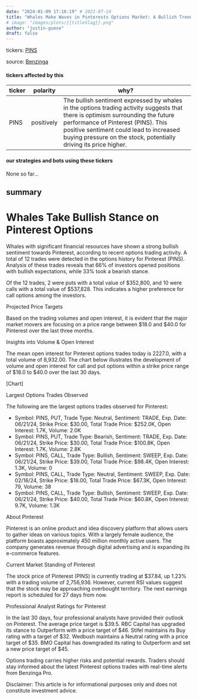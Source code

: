 ```yaml
---
date: "2024-01-09 17:16:19" # 2021-07-14
title: "Whales Make Waves in Pinterests Options Market: A Bullish Trend Emerges"
# image: "images/plots/{{titleSlag}}.png"
author: "justin-guese"
draft: false
---
```

tickers: <a href='https://finance.yahoo.com/quote/PINS' target='_blank'>PINS</a> 

source: <a href='https://www.benzinga.com/markets/options/24/01/36561448/a-closer-look-at-pinterests-options-market-dynamics' target='_blank'>Benzinga</a>

#### tickers affected by this

| ticker | polarity | why? |
|------------|------------|------------|
| PINS | positively | The bullish sentiment expressed by whales in the options trading activity suggests that there is optimism surrounding the future performance of Pinterest (PINS). This positive sentiment could lead to increased buying pressure on the stock, potentially driving its price higher. |



#### our strategies and bots using these tickers

None so far...

## summary

# Whales Take Bullish Stance on Pinterest Options

Whales with significant financial resources have shown a strong bullish sentiment towards Pinterest, according to recent options trading activity. A total of 12 trades were detected in the options history for Pinterest (PINS). Analysis of these trades reveals that 66% of investors opened positions with bullish expectations, while 33% took a bearish stance.

Of the 12 trades, 2 were puts with a total value of $352,800, and 10 were calls with a total value of $537,828. This indicates a higher preference for call options among the investors.

Projected Price Targets

Based on the trading volumes and open interest, it is evident that the major market movers are focusing on a price range between $18.0 and $40.0 for Pinterest over the last three months.

Insights into Volume & Open Interest

The mean open interest for Pinterest options trades today is 2227.0, with a total volume of 8,932.00. The chart below illustrates the development of volume and open interest for call and put options within a strike price range of $18.0 to $40.0 over the last 30 days.

[Chart]

Largest Options Trades Observed

The following are the largest options trades observed for Pinterest:

- Symbol: PINS, PUT, Trade Type: Neutral, Sentiment: TRADE, Exp. Date: 06/21/24, Strike Price: $30.00, Total Trade Price: $252.0K, Open Interest: 1.7K, Volume: 2.0K
- Symbol: PINS, PUT, Trade Type: Bearish, Sentiment: TRADE, Exp. Date: 06/21/24, Strike Price: $30.00, Total Trade Price: $100.8K, Open Interest: 1.7K, Volume: 2.8K
- Symbol: PINS, CALL, Trade Type: Bullish, Sentiment: SWEEP, Exp. Date: 06/21/24, Strike Price: $39.00, Total Trade Price: $98.4K, Open Interest: 1.3K, Volume: 0
- Symbol: PINS, CALL, Trade Type: Neutral, Sentiment: SWEEP, Exp. Date: 02/16/24, Strike Price: $18.00, Total Trade Price: $67.3K, Open Interest: 79, Volume: 38
- Symbol: PINS, CALL, Trade Type: Bullish, Sentiment: SWEEP, Exp. Date: 06/21/24, Strike Price: $40.00, Total Trade Price: $60.8K, Open Interest: 9.7K, Volume: 1.3K

About Pinterest

Pinterest is an online product and idea discovery platform that allows users to gather ideas on various topics. With a largely female audience, the platform boasts approximately 450 million monthly active users. The company generates revenue through digital advertising and is expanding its e-commerce features.

Current Market Standing of Pinterest

The stock price of Pinterest (PINS) is currently trading at $37.84, up 1.23% with a trading volume of 2,756,936. However, current RSI values suggest that the stock may be approaching overbought territory. The next earnings report is scheduled for 27 days from now.

Professional Analyst Ratings for Pinterest

In the last 30 days, four professional analysts have provided their outlook on Pinterest. The average price target is $39.5. RBC Capital has upgraded its stance to Outperform with a price target of $46. Stifel maintains its Buy rating with a target of $32. Wedbush maintains a Neutral rating with a price target of $35. BMO Capital has downgraded its rating to Outperform and set a new price target of $45.

Options trading carries higher risks and potential rewards. Traders should stay informed about the latest Pinterest options trades with real-time alerts from Benzinga Pro.

Disclaimer: This article is for informational purposes only and does not constitute investment advice.